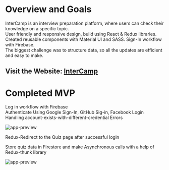 <div >
  
  <h1>Overview and Goals</h1>
  <p>InterCamp is an interview preparation platform, where users can check their knowledge on a specific topic.
   </br>
  User friendly and responsive design, build using React & Redux libraries.
   </br>
  Created reusable components with Material UI and SASS. Sign-In workflow with Firebase.
   </br>
  The biggest challenge was to structure data, so all the updates are efficient and easy to make.</p>
   <h2>Visit the Website: <a href="https://intercamp.herokuapp.com/">InterCamp</a></h2>
  <h1>Completed MVP</h1>
  <p>Log in workflow with Firebase
   </br>
  Authenticate Using Google Sign-In, GitHub Sig-in, Facebook Login
  </br>
  Handling account-exists-with-different-credential Errors
  </p>
  <img src="https://media.giphy.com/media/S9FKgq7ZAxnEUiMf68/giphy.gif" alt="app-preview" wigth="100vw">
  </br>
  <p>Redux-Redirect to the Quiz page after successful login</p>
  <p>Store quiz data in Firestore and make Asynchronous calls with a help of Redux-thunk library</p>
  <img src="https://media.giphy.com/media/gkLEV6gchzpnMw2S05/giphy.gif" alt="app-preview" wigth="100vw">
</div>


